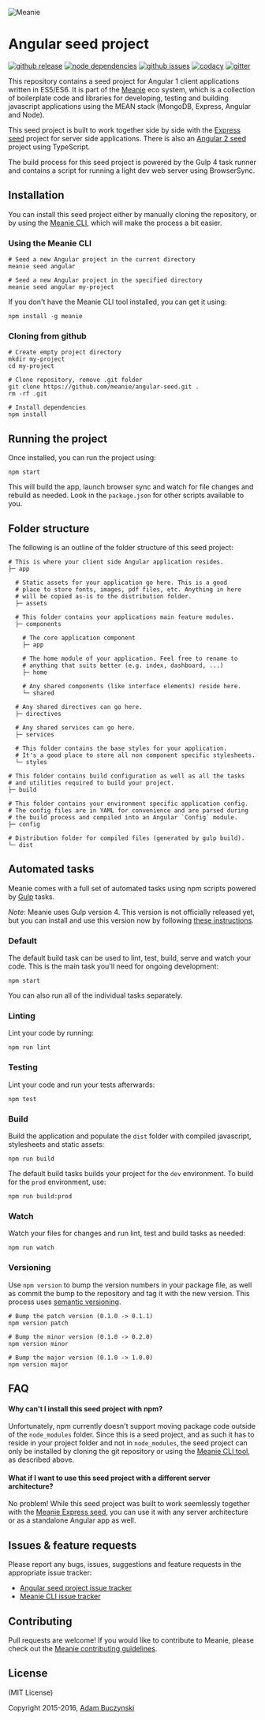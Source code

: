 ![Meanie](https://raw.githubusercontent.com/meanie/meanie/master/meanie-logo-full.png)

# Angular seed project

[![github release](https://img.shields.io/github/release/meanie/angular-seed.svg)](https://github.com/meanie/angular-seed/releases)
[![node dependencies](https://david-dm.org/meanie/angular-seed.svg)](https://david-dm.org/meanie/angular-seed)
[![github issues](https://img.shields.io/github/issues/meanie/angular-seed.svg)](https://github.com/meanie/angular-seed/issues)
[![codacy](https://img.shields.io/codacy/e7834f33fcb24ee9a390a3872794d078.svg)](https://www.codacy.com/app/meanie/angular-seed)
[![gitter](https://img.shields.io/badge/gitter-join%20chat%20%E2%86%92-brightgreen.svg)](https://gitter.im/meanie/meanie?utm_source=badge&utm_medium=badge&utm_campaign=pr-badge&utm_content=badge)

This repository contains a seed project for Angular 1 client applications written in ES5/ES6. It is part of the [Meanie](https://github.com/meanie/meanie) eco system, which is a collection of boilerplate code and libraries for developing, testing and building javascript applications using the MEAN stack (MongoDB, Express, Angular and Node).

This seed project is built to work together side by side with the [Express seed](https://github.com/meanie/express-seed) project for server side applications. There is also an [Angular 2 seed](https://github.com/meanie/angular2-seed) project using TypeScript.

The build process for this seed project is powered by the Gulp 4 task runner and contains a script for running a light dev web server using BrowserSync.

## Installation
You can install this seed project either by manually cloning the repository, or by using the [Meanie CLI](https://www.npmjs.com/package/meanie), which will make the process a bit easier.

### Using the Meanie CLI
```shell
# Seed a new Angular project in the current directory
meanie seed angular

# Seed a new Angular project in the specified directory
meanie seed angular my-project
```

If you don't have the Meanie CLI tool installed, you can get it using:

```shell
npm install -g meanie
```

### Cloning from github
```shell
# Create empty project directory
mkdir my-project
cd my-project

# Clone repository, remove .git folder
git clone https://github.com/meanie/angular-seed.git .
rm -rf .git

# Install dependencies
npm install
```

## Running the project
Once installed, you can run the project using:

```shell
npm start
```

This will build the app, launch browser sync and watch for file changes and rebuild as needed. Look in the `package.json` for other scripts available to you.

## Folder structure

The following is an outline of the folder structure of this seed project:

```shell
# This is where your client side Angular application resides.
├─ app

  # Static assets for your application go here. This is a good
  # place to store fonts, images, pdf files, etc. Anything in here
  # will be copied as-is to the distribution folder.
  ├─ assets

  # This folder contains your applications main feature modules.
  ├─ components

    # The core application component
    ├─ app

    # The home module of your application. Feel free to rename to
    # anything that suits better (e.g. index, dashboard, ...)
    ├─ home

    # Any shared components (like interface elements) reside here.
    └─ shared

  # Any shared directives can go here.
  ├─ directives

  # Any shared services can go here.
  ├─ services

  # This folder contains the base styles for your application.
  # It's a good place to store all non component specific stylesheets.
  └─ styles

# This folder contains build configuration as well as all the tasks
# and utilities required to build your project.
├─ build

# This folder contains your environment specific application config.
# The config files are in YAML for convenience and are parsed during
# the build process and compiled into an Angular `Config` module.
├─ config

# Distribution folder for compiled files (generated by gulp build).
└─ dist
```

## Automated tasks

Meanie comes with a full set of automated tasks using npm scripts powered by [Gulp](http://gulpjs.com/) tasks.

*Note*: Meanie uses Gulp version 4. This version is not officially released yet, but you can install and use this version now by following [these instructions](http://demisx.github.io/gulp4/2015/01/15/install-gulp4.html).

### Default
The default build task can be used to lint, test, build, serve and watch your code. This is the main task you'll need for ongoing development:
```shell
npm start
```

You can also run all of the individual tasks separately.

### Linting
Lint your code by running:
```shell
npm run lint
```

### Testing
Lint your code and run your tests afterwards:
```shell
npm test
```

### Build
Build the application and populate the `dist` folder with compiled javascript, stylesheets and static assets:
```shell
npm run build
```

The default build tasks builds your project for the `dev` environment. To build for the `prod` environment, use:
```shell
npm run build:prod
```

### Watch
Watch your files for changes and run lint, test and build tasks as needed:
```shell
npm run watch
```

### Versioning
Use `npm version` to bump the version numbers in your package file, as well as commit the bump to the repository and tag it with the new version. This process uses [semantic versioning](https://github.com/npm/node-semver).

```shell
# Bump the patch version (0.1.0 -> 0.1.1)
npm version patch

# Bump the minor version (0.1.0 -> 0.2.0)
npm version minor

# Bump the major version (0.1.0 -> 1.0.0)
npm version major
```

## FAQ

#### Why can't I install this seed project with npm?

Unfortunately, npm currently doesn't support moving package code outside of the `node_modules` folder. Since this is a seed project, and as such it has to reside in your project folder and not in `node_modules`, the seed project can only be installed by cloning the git repository or using the [Meanie CLI tool](https://github.com/meanie/meanie), as described above.

#### What if I want to use this seed project with a different server architecture?

No problem! While this seed project was built to work seemlessly together with the [Meanie Express seed](https://github.com/meanie/express-seed), you can use it with any server architecture or as a standalone Angular app as well.

## Issues & feature requests

Please report any bugs, issues, suggestions and feature requests in the appropriate issue tracker:
* [Angular seed project issue tracker](https://github.com/meanie/angular-seed/issues)
* [Meanie CLI issue tracker](https://github.com/meanie/meanie/issues)

## Contributing

Pull requests are welcome! If you would like to contribute to Meanie, please check out the [Meanie contributing guidelines](https://github.com/meanie/meanie/blob/master/CONTRIBUTING.md).

## License

(MIT License)

Copyright 2015-2016, [Adam Buczynski](http://adambuczynski.com)
